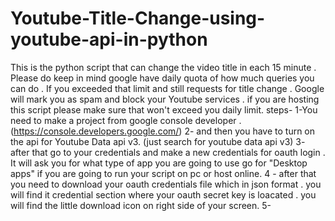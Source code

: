# Youtube-Title-Change-using-youtube-api-in-python
This is the python script that can change the video title in each 15 minute . Please do keep in mind google have daily quota of how much queries you can do . If you exceeded that limit and still requests for title change . Google will mark you as spam and block your Youtube services .
if you are hosting this script please make sure that won't exceed you daily limit.
steps-
1-You need to make a project from google console developer . (https://console.developers.google.com/)
2- and then you have to turn on the api for Youtube Data api v3. (just search for youtube data api v3)
3- after that go to your credentials and make a new credentials for oauth login . It will ask you for what type of app you are going to use go for "Desktop apps" if you are going to run your script on pc or host online.
4 - after that you need to download your oauth credentials file which in json format . you will find it credential section where your oauth secret key is loacated . you will find the little download icon on right side of your screen.
5- 
